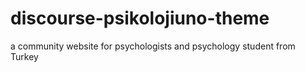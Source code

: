 # discourse-psikolojiuno-theme

a community website for psychologists and psychology student from Turkey
